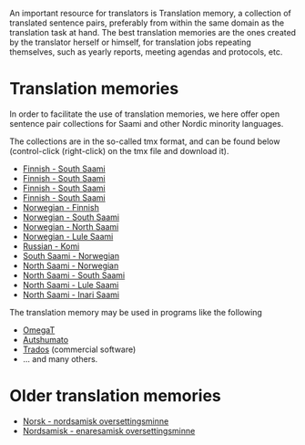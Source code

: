 

An important resource for translators is Translation memory, a
collection of translated sentence pairs, preferably from within the
same domain as the translation task at hand. The best translation
memories are the ones created by the translator herself or himself,
for translation jobs repeating themselves, such as yearly reports,
meeting agendas and protocols, etc.

#  Translation memories


In order to facilitate the use of translation memories, we here
offer open sentence pair collections for Saami and other Nordic
minority languages. 


The collections are in the so-called tmx format, and can be found below
(control-click (right-click) on the tmx file and download it).


* [Finnish - South Saami](https://victorio.uit.no/biggies/trunk/mt/omegat/fin-nob/tm/)
* [Finnish - South Saami](https://victorio.uit.no/biggies/trunk/mt/omegat/fin-sme/tm/)
* [Finnish - South Saami](https://victorio.uit.no/biggies/trunk/mt/omegat/fin-smn/tm/)
* [Finnish - South Saami](https://victorio.uit.no/biggies/trunk/mt/omegat/fin-sms/tm/)
* [Norwegian - Finnish](https://victorio.uit.no/biggies/trunk/mt/omegat/nob-fin/tm/)
* [Norwegian - South Saami](https://victorio.uit.no/biggies/trunk/mt/omegat/nob-sma/tm/)
* [Norwegian - North Saami](https://victorio.uit.no/biggies/trunk/mt/omegat/nob-sme/tm/)
* [Norwegian - Lule Saami](https://victorio.uit.no/biggies/trunk/mt/omegat/nob-smj/tm/)
* [Russian - Komi](https://victorio.uit.no/biggies/trunk/mt/omegat/rus-kpv/tm/)
* [South Saami - Norwegian](https://victorio.uit.no/biggies/trunk/mt/omegat/sma-nob/tm/)
* [North Saami - Norwegian](https://victorio.uit.no/biggies/trunk/mt/omegat/sme-nob/tm/)
* [North Saami - South Saami](https://victorio.uit.no/biggies/trunk/mt/omegat/sme-sma/tm/)
* [North Saami - Lule Saami](https://victorio.uit.no/biggies/trunk/mt/omegat/sme-smj/tm/)
* [North Saami - Inari Saami](https://victorio.uit.no/biggies/trunk/mt/omegat/sme-smn/tm/)


The translation memory may be used in programs like the following


* [OmegaT](omegat.eng.html) 
* [Autshumato](autshumato.html)
* [Trados](https://sv.wikipedia.org/wiki/Trados) (commercial software)
* ... and many others.


# Older translation memories

* [Norsk - nordsamisk oversettingsminne](http://divvun.no/static_files/nob2sme-tmx.zip)
* [Nordsamisk - enaresamisk oversettingsminne](http://divvun.no/static_files/sme2smn-tmx.zip)
